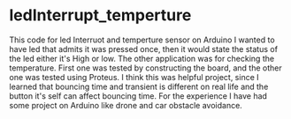 # ledInterrupt_temperture
This code for led Interruot and temperture sensor on Arduino
I wanted to have led that admits it was pressed once, then it would state the status of the led either it's High or low.
The other application was for checking the temperature.
First one was tested by constructing the board, and the other one was tested using Proteus.
I think this was helpful project, since I learned that bouncing time and transient is different on real life and the button it's self can affect bouncing time.
For the experience I have had some project on Arduino like drone and car obstacle avoidance.
